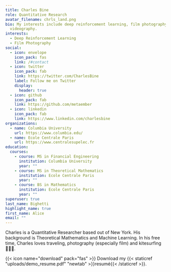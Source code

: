 ```yaml
---
title: Charles Bine
role: Quantitative Research
avatar_filename: chrls_land.png
bio: My interests include deep reinforcement learning, film photography and
  videography.
interests:
  - Deep Reinforcement Learning
  - Film Photography
social:
  - icon: envelope
    icon_pack: fas
    link: /#contact
  - icon: twitter
    icon_pack: fab
    link: https://twitter.com/CharlesBine
    label: Follow me on Twitter
    display:
      header: true
  - icon: github
    icon_pack: fab
    link: https://github.com/metaember
  - icon: linkedin
    icon_pack: fab
    link: https://www.linkedin.com/charlesbine
organizations:
  - name: Columbia University
    url: https://www.columbia.edu/
  - name: Ecole Centrale Paris
    url: https://www.centralesupelec.fr
education:
  courses:
    - course: MS in Financial Engineering
      institution: Columbia University
      year: ""
    - course: MS in Theoretical Mathematics
      institution: Ecole Centrale Paris
      year: ""
    - course: BS in Mathematics
      institution: Ecole Centrale Paris
      year: ""
superuser: true
last_name: Bighetti
highlight_name: true
first_name: Alice
email: ""
---
```

Charles is a Quantitative Researcher based out of New York. His background is Theoretical Mathematics and Machine Learning. In his free time, Charles loves traveling, photography (especially film) and kitesurfing 🏄🏻‍♂️.


{{< icon name="download" pack="fas" >}} Download my {{< staticref "uploads/demo_resume.pdf" "newtab" >}}resumé{{< /staticref >}}.